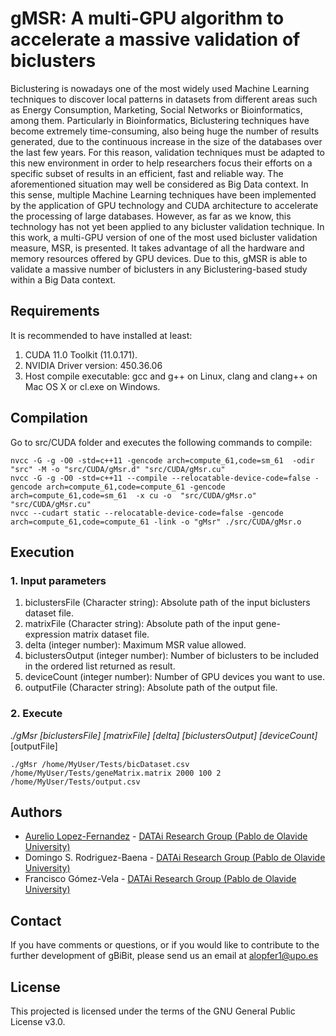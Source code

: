 # gMSR: A multi-GPU algorithm to accelerate a massive validation of biclusters

Biclustering is nowadays one of the most widely used Machine Learning techniques to discover local patterns in datasets from different areas such as Energy Consumption, Marketing, Social Networks or Bioinformatics, among them. Particularly in Bioinformatics, Biclustering techniques have become extremely time-consuming, also being huge the number of results generated, due to the continuous increase in the size of the databases over the last few years. For this reason, validation techniques must be adapted to this new environment in order to help researchers focus their efforts on a specific subset of results in an efficient, fast and reliable way. The aforementioned situation may well be considered as Big Data context. In this sense, multiple Machine Learning techniques have been implemented by the application of GPU technology and CUDA architecture to accelerate the processing of large databases. However, as far as we know, this technology has not yet been applied to any bicluster validation technique. In this work, a multi-GPU version of one of the most used bicluster validation measure, MSR, is presented. It takes advantage of all the hardware and memory resources offered by GPU devices. Due to this, gMSR is able to validate a massive number of biclusters in any Biclustering-based study within a Big Data context.

## Requirements
It is recommended to have installed at least:
1. CUDA 11.0 Toolkit (11.0.171).
2. NVIDIA Driver version: 450.36.06
3. Host compile executable: gcc and g++ on Linux, clang and clang++ on Mac OS X or cl.exe on Windows.

## Compilation
Go to src/CUDA folder and executes the following commands to compile:
```
nvcc -G -g -O0 -std=c++11 -gencode arch=compute_61,code=sm_61  -odir "src" -M -o "src/CUDA/gMsr.d" "src/CUDA/gMsr.cu"
nvcc -G -g -O0 -std=c++11 --compile --relocatable-device-code=false -gencode arch=compute_61,code=compute_61 -gencode arch=compute_61,code=sm_61  -x cu -o  "src/CUDA/gMsr.o" "src/CUDA/gMsr.cu"
nvcc --cudart static --relocatable-device-code=false -gencode arch=compute_61,code=compute_61 -link -o "gMsr" ./src/CUDA/gMsr.o
```


## Execution
### 1. Input parameters
1. biclustersFile (Character string): Absolute path of the input biclusters dataset file.
2. matrixFile (Character string): Absolute path of the input gene-expression matrix dataset file.
3. delta (integer number): Maximum MSR value allowed.
4. biclustersOutput (integer number): Number of biclusters to be included in the ordered list returned as result.
5. deviceCount (integer number): Number of GPU devices you want to use.
2. outputFile (Character string): Absolute path of the output file.

### 2. Execute
_./gMsr [biclustersFile] [matrixFile] [delta] [biclustersOutput] [deviceCount]_[outputFile]

```
./gMsr /home/MyUser/Tests/bicDataset.csv /home/MyUser/Tests/geneMatrix.matrix 2000 100 2 /home/MyUser/Tests/output.csv
```

## Authors
* [Aurelio Lopez-Fernandez](mailto:alopfer1@upo.es) - [DATAi Research Group (Pablo de Olavide University)](http://www.upo.es/investigacion/datai)
* Domingo S. Rodriguez-Baena - [DATAi Research Group (Pablo de Olavide University)](http://www.upo.es/investigacion/datai)
* Francisco Gómez-Vela - [DATAi Research Group (Pablo de Olavide University)](http://www.upo.es/investigacion/datai)

## Contact
If you have comments or questions, or if you would like to contribute to the further development of gBiBit, please send us an email at alopfer1@upo.es

## License
This projected is licensed under the terms of the GNU General Public License v3.0.
